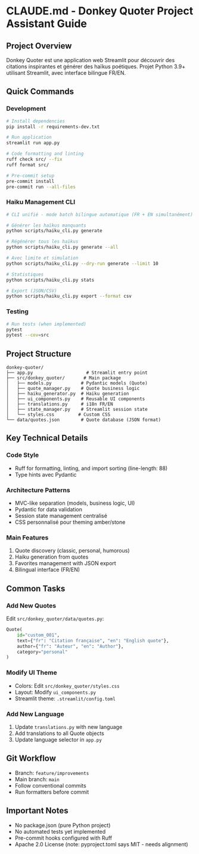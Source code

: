 # CLAUDE.md - Donkey Quoter Project Assistant Guide

## Project Overview
Donkey Quoter est une application web Streamlit pour découvrir des citations inspirantes et générer des haïkus poétiques. Projet Python 3.9+ utilisant Streamlit, avec interface bilingue FR/EN.

## Quick Commands

### Development
```bash
# Install dependencies
pip install -r requirements-dev.txt

# Run application
streamlit run app.py

# Code formatting and linting
ruff check src/ --fix
ruff format src/

# Pre-commit setup
pre-commit install
pre-commit run --all-files
```

### Haiku Management CLI
```bash
# CLI unifié - mode batch bilingue automatique (FR + EN simultanément)

# Générer les haïkus manquants
python scripts/haiku_cli.py generate

# Régénérer tous les haïkus
python scripts/haiku_cli.py generate --all

# Avec limite et simulation
python scripts/haiku_cli.py --dry-run generate --limit 10

# Statistiques
python scripts/haiku_cli.py stats

# Export (JSON/CSV)
python scripts/haiku_cli.py export --format csv
```

### Testing
```bash
# Run tests (when implemented)
pytest
pytest --cov=src
```

## Project Structure
```
donkey-quoter/
├── app.py                    # Streamlit entry point
├── src/donkey_quoter/       # Main package
│   ├── models.py           # Pydantic models (Quote)
│   ├── quote_manager.py    # Quote business logic
│   ├── haiku_generator.py  # Haiku generation
│   ├── ui_components.py    # Reusable UI components
│   ├── translations.py     # i18n FR/EN
│   ├── state_manager.py    # Streamlit session state
│   └── styles.css         # Custom CSS
└── data/quotes.json        # Quote database (JSON format)
```

## Key Technical Details

### Code Style
- Ruff for formatting, linting, and import sorting (line-length: 88)
- Type hints avec Pydantic

### Architecture Patterns
- MVC-like separation (models, business logic, UI)
- Pydantic for data validation
- Session state management centralisé
- CSS personnalisé pour theming amber/stone

### Main Features
1. Quote discovery (classic, personal, humorous)
2. Haiku generation from quotes
3. Favorites management with JSON export
4. Bilingual interface (FR/EN)

## Common Tasks

### Add New Quotes
Edit `src/donkey_quoter/data/quotes.py`:
```python
Quote(
    id="custom_001",
    text={"fr": "Citation française", "en": "English quote"},
    author={"fr": "Auteur", "en": "Author"},
    category="personal"
)
```

### Modify UI Theme
- Colors: Edit `src/donkey_quoter/styles.css`
- Layout: Modify `ui_components.py`
- Streamlit theme: `.streamlit/config.toml`

### Add New Language
1. Update `translations.py` with new language
2. Add translations to all Quote objects
3. Update language selector in `app.py`

## Git Workflow
- Branch: `feature/improvements`
- Main branch: `main`
- Follow conventional commits
- Run formatters before commit

## Important Notes
- No package.json (pure Python project)
- No automated tests yet implemented
- Pre-commit hooks configured with Ruff
- Apache 2.0 License (note: pyproject.toml says MIT - needs alignment)
